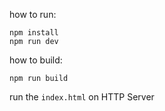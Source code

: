 how to run:  
```
npm install
npm run dev
```

how to build:  
```
npm run build
```

run the ``` index.html ``` on HTTP Server